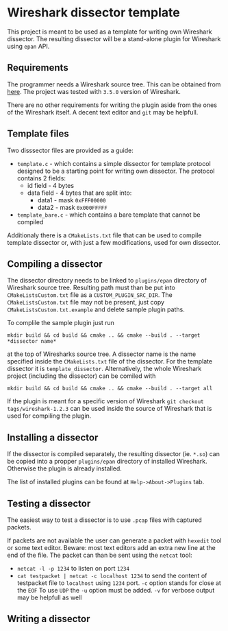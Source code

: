 # Wireshark dissector template

This project is meant to be used as a template for writing own Wireshark dissector.
The resulting dissector will be a stand-alone plugin for Wireshark using `epan` API.

## Requirements

The programmer needs a Wireshark source tree. This can be obtained from
[here](https://gitlab.com/wireshark/wireshark). The project was tested with `3.5.0` version of Wireshark.

There are no other requirements for writing the plugin aside from the ones of the Wireshark itself.
A decent text editor and `git` may be helpfull.

## Template files

Two disssector files are provided as a guide:
- `template.c` - which contains a simple dissector for template protocol designed to be
a starting point for writing own dissector. The protocol contains 2 fields:
	- id field - 4 bytes
	- data field - 4 bytes that are split into:
		- data1 - mask `0xFFF00000`
		- data2 - mask `0x000FFFFF`
- `template_bare.c` - which contains a bare template that cannot be compiled

Additionaly there is a `CMakeLists.txt` file that can be used to compile template dissector
or, with just a few modifications, used for own dissector.

## Compiling a dissector

The dissector directory needs to be linked to `plugins/epan` directory of Wireshark source tree.
Resulting path must than be put into `CMakeListsCustom.txt` file as a `CUSTOM_PLUGIN_SRC_DIR`.
The `CMakeListsCustom.txt` file may not be present, just copy `CMakeListsCustom.txt.example` and delete
sample plugin paths.

To complile the sample plugin just run
```
mkdir build && cd build && cmake .. && cmake --build . --target *dissector name*
```
at the top of Wiresharks source tree.
A dissector name is the name specified inside the `CMakeLists.txt` file of the dissector.
For the template dissector it is `template_dissector`.
Alternatively, the whole Wireshark project (including the dissector) can be comiled with
```
mkdir build && cd build && cmake .. && cmake --build . --target all
```

If the plugin is meant for a specific version of Wireshark `git checkout tags/wireshark-1.2.3`
can be used inside the source of Wireshark that is used for compiling the plugin.

## Installing a dissector

If the dissector is compiled separately, the resulting dissector (ie. `*.so`) can be copied
into a propper `plugins/epan` directory of installed Wireshark. Otherwise the plugin is already installed.

The list of installed plugins can be found at `Help->About->Plugins` tab.

## Testing a dissector

The easiest way to test a dissector is to use `.pcap` files with captured packets.

If packets are not available the user can generate a packet with `hexedit` tool or some text editor.
Beware: most text editors add an extra new line at the end of the file.
The packet can than be sent using the `netcat` tool:
- `netcat -l -p 1234` to listen on port `1234`
- `cat testpacket | netcat -c localhost 1234` to send the content of testpacket file to `localhost` using `1234`
port. `-c` option stands for close at the `EOF`
To use `UDP` the `-u` option must be added. `-v` for verbose output may be helpfull as well

## Writing a dissector
